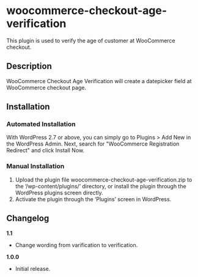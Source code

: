 # woocommerce-checkout-age-verification
This plugin is used to verify the age of customer at WooCommerce checkout.

## Description

WooCommerce Checkout Age Verification will create a datepicker field at WooCommerce checkout page.

## Installation


### Automated Installation

With WordPress 2.7 or above, you can simply go to Plugins > Add New in the WordPress Admin. Next, search for "WooCommerce Registration Redirect" and click Install Now. 

### Manual Installation

1. Upload the plugin file woocommerce-checkout-age-verification.zip to the ‘/wp-content/plugins/’ directory, or install the plugin through the WordPress plugins screen directly.
2. Activate the plugin through the ‘Plugins’ screen in WordPress.

## Changelog

**1.1**
* Change wording from varification to verification.

**1.0.0**
* Initial release.
